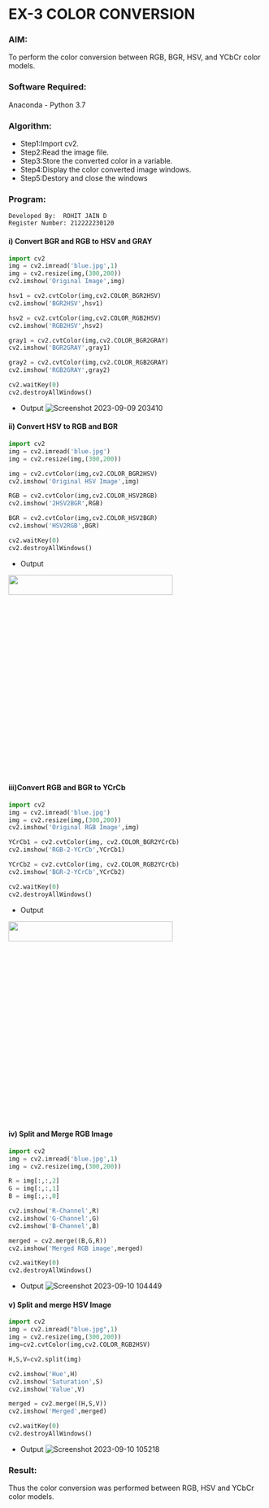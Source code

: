 # EX-3 COLOR CONVERSION
### AIM:
To perform the color conversion between RGB, BGR, HSV, and YCbCr color models.
### Software Required:
Anaconda - Python 3.7
### Algorithm:
- Step1:Import cv2.
- Step2:Read the image file.
- Step3:Store the converted color in a variable.
- Step4:Display the color converted image windows.
- Step5:Destory and close the windows
### Program:

```
Developed By:  ROHIT JAIN D
Register Number: 212222230120
```
#### i) Convert BGR and RGB to HSV and GRAY

```Python
import cv2
img = cv2.imread('blue.jpg',1)
img = cv2.resize(img,(300,200))
cv2.imshow('Original Image',img)

hsv1 = cv2.cvtColor(img,cv2.COLOR_BGR2HSV)
cv2.imshow('BGR2HSV',hsv1)

hsv2 = cv2.cvtColor(img,cv2.COLOR_RGB2HSV)
cv2.imshow('RGB2HSV',hsv2)

gray1 = cv2.cvtColor(img,cv2.COLOR_BGR2GRAY)
cv2.imshow('BGR2GRAY',gray1)

gray2 = cv2.cvtColor(img,cv2.COLOR_RGB2GRAY)
cv2.imshow('RGB2GRAY',gray2)

cv2.waitKey(0)
cv2.destroyAllWindows()

```
- Output
![Screenshot 2023-09-09 203410](https://github.com/ROHITJAIND/COLOR-CONVERSION/assets/118707073/6bf52123-6088-4327-a65e-955e29c9d3e8)


#### ii) Convert HSV to RGB and BGR

```Python
import cv2
img = cv2.imread('blue.jpg')
img = cv2.resize(img,(300,200))

img = cv2.cvtColor(img,cv2.COLOR_BGR2HSV)
cv2.imshow('Original HSV Image',img)

RGB = cv2.cvtColor(img,cv2.COLOR_HSV2RGB)
cv2.imshow('2HSV2BGR',RGB)

BGR = cv2.cvtColor(img,cv2.COLOR_HSV2BGR)
cv2.imshow('HSV2RGB',BGR)

cv2.waitKey(0)
cv2.destroyAllWindows()
```

- Output
<img height=10% width=80% src="https://github.com/ROHITJAIND/COLOR-CONVERSION/assets/118707073/9db83a67-8f12-4b07-9c32-35acfa47944e">

#### iii)Convert RGB and BGR to YCrCb
```Python
import cv2
img = cv2.imread('blue.jpg')
img = cv2.resize(img,(300,200))
cv2.imshow('Original RGB Image',img)

YCrCb1 = cv2.cvtColor(img, cv2.COLOR_BGR2YCrCb)
cv2.imshow('RGB-2-YCrCb',YCrCb1)

YCrCb2 = cv2.cvtColor(img, cv2.COLOR_RGB2YCrCb)
cv2.imshow('BGR-2-YCrCb',YCrCb2)

cv2.waitKey(0)
cv2.destroyAllWindows()
```

- Output
<img height=10% width=80% src="https://github.com/ROHITJAIND/COLOR-CONVERSION/assets/118707073/3e1e4442-e10d-464a-8af7-b33c98f9a3c9">


#### iv) Split and Merge RGB Image

```Python
import cv2
img = cv2.imread('blue.jpg',1)
img = cv2.resize(img,(300,200))

R = img[:,:,2]
G = img[:,:,1]
B = img[:,:,0]

cv2.imshow('R-Channel',R)
cv2.imshow('G-Channel',G)
cv2.imshow('B-Channel',B)

merged = cv2.merge((B,G,R))
cv2.imshow('Merged RGB image',merged)

cv2.waitKey(0)
cv2.destroyAllWindows()
```

- Output
![Screenshot 2023-09-10 104449](https://github.com/ROHITJAIND/COLOR-CONVERSION/assets/118707073/672f040a-85db-4507-9fe1-e1bec2d6bdf8)

#### v) Split and merge HSV Image
```Python
import cv2
img = cv2.imread("blue.jpg",1)
img = cv2.resize(img,(300,200))
img=cv2.cvtColor(img,cv2.COLOR_RGB2HSV)

H,S,V=cv2.split(img)

cv2.imshow('Hue',H)
cv2.imshow('Saturation',S)
cv2.imshow('Value',V)

merged = cv2.merge((H,S,V))
cv2.imshow('Merged',merged)

cv2.waitKey(0)
cv2.destroyAllWindows()
```
- Output
![Screenshot 2023-09-10 105218](https://github.com/ROHITJAIND/COLOR-CONVERSION/assets/118707073/21cdd022-5e3c-4e02-9f43-dbc3e82d3605)
### Result:
Thus the color conversion was performed between RGB, HSV and YCbCr color models.
